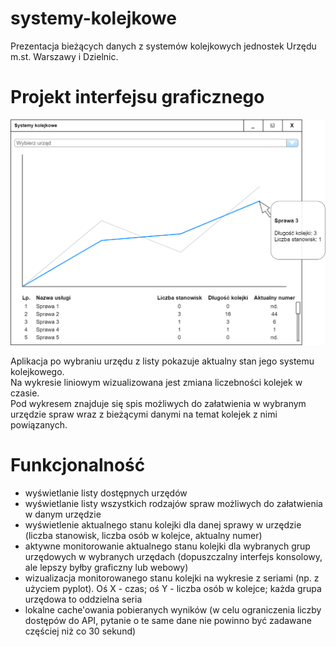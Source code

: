 # systemy-kolejkowe

Prezentacja bieżących danych z systemów kolejkowych jednostek Urzędu m.st. Warszawy i Dzielnic.

# Projekt interfejsu graficznego

![Projekt GUI](design/GUI.png "Wizualizacja działania aplikacji")

Aplikacja po wybraniu urzędu z listy pokazuje aktualny stan jego systemu kolejkowego.    
Na wykresie liniowym wizualizowana jest zmiana liczebności kolejek w czasie.    
Pod wykresem znajduje się spis możliwych do załatwienia w wybranym urzędzie spraw wraz z bieżącymi danymi na temat kolejek z nimi powiązanych.

# Funkcjonalność
- wyświetlanie listy dostępnych urzędów
- wyświetlanie listy wszystkich rodzajów spraw możliwych do załatwienia w danym urzędzie
- wyświetlenie aktualnego stanu kolejki dla danej sprawy w urzędzie (liczba stanowisk, liczba osób w kolejce, aktualny numer)
- aktywne monitorowanie aktualnego stanu kolejki dla wybranych grup urzędowych w wybranych urzędach (dopuszczalny interfejs konsolowy, ale lepszy byłby graficzny lub webowy)
- wizualizacja monitorowanego stanu kolejki na wykresie z seriami (np. z użyciem pyplot). Oś X - czas; oś Y - liczba osób w kolejce; każda grupa urzędowa to oddzielna seria
- lokalne cache'owania pobieranych wyników (w celu ograniczenia liczby dostępów do API, pytanie o te same dane nie powinno być zadawane częściej niż co 30 sekund)